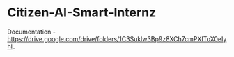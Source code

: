 # Citizen-AI-Smart-Internz
 Documentation - https://drive.google.com/drive/folders/1C3Suklw3Bp9z8XCh7cmPXIToX0eIyhi_

